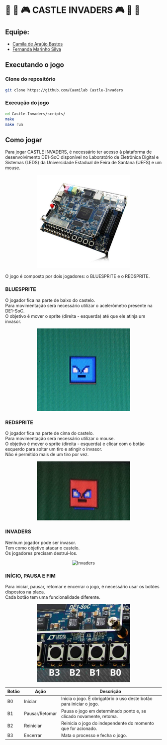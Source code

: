 # :space_invader: :european_castle: :video_game: CASTLE INVADERS :video_game: :european_castle: :space_invader:

## Equipe:
- [Camila de Araújo Bastos](https://github.com/Caamilab)
- [Fernanda Marinho Silva](https://github.com/Fernanda-Marinho/)

## Executando o jogo 
### Clone do repositório
``` bash
git clone https://github.com/Caamilab Castle-Invaders 
``` 

### Execução do jogo
``` bash
cd Castle-Invaders/scripts/
make 
make run   
```

## Como jogar 
Para jogar CASTLE INVADERS, é necessário ter acesso à plataforma de desenvolvimento DE1-SoC disponível no Laboratório de Eletrônica Digital e Sistemas (LEDS) da Universidade Estadual de Feira de Santana (UEFS) e um mouse. 
<p align="center">
<img src="media/de1soc.jpg" alt="DE1-SoC" width="300"/> 
</p>
O jogo é composto por dois jogadores: o BLUESPRITE e o REDSPRITE. 

### BLUESPRITE

O jogador fica na parte de baixo do castelo.\
Para movimentação será necessário utilizar o acelerômetro presente na DE1-SoC.\
O objetivo é mover o sprite (direita - esquerda) até que ele atinja um invasor.  
<p align="center">
<img src="media/bluesprit.png" alt="Bluesprit" width="300"/> 
</p>

### REDSPRITE

O jogador fica na parte de cima do castelo.\
Para movimentação será necessário utilizar o mouse.\
O objetivo é mover o sprite (direita - esquerda) e clicar com o botão esquerdo para soltar um tiro e atingir o invasor. \
Não é permitido mais de um tiro por vez.  
<p align="center">
<img src="media/redsprit.png" alt="Redsprite" width="300"/> 
</p>

### INVADERS

Nenhum jogador pode ser invasor. \
Tem como objetivo atacar o castelo. \
Os jogadores precisam destruí-los.  
<p align="center">  
<img src="media/invaders.png" alt="Invaders" width="300"/> 
</p>


### INÍCIO, PAUSA E FIM

Para iniciar, pausar, retomar e encerrar o jogo, é necessário usar os botões dispostos na placa. \
Cada botão tem uma funcionalidade diferente.
<p align="center">  
<img src="media/buttons.png" alt="Buttons" width="300"/> 
</p>

| Botão  |   Ação            |                           Descrição                                    |
| -----  | --------          |--------------------------------------------------------------------  |
| B0     | Iniciar           | Inicia o jogo. É obrigatório o uso deste botão para iniciar o jogo.    |
| B1     | Pausar/Retomar| Pausa o jogo em determinado ponto e, se clicado novamente, retoma.     |
| B2     | Reiniciar| Reinicia o jogo do independente do momento que for acionado.           |
| B3     | Encerrar| Mata o processo e fecha o jogo.                                        |
